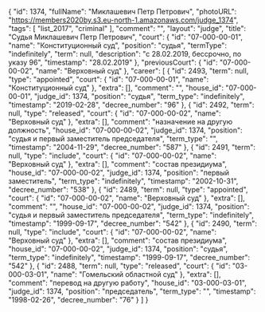 {
    "id": 1374,
    "fullName": "Миклашевич Петр Петрович",
    "photoURL": "https://members2020by.s3.eu-north-1.amazonaws.com/judge_1374",
    "tags": [
        "list_2017",
        "criminal"
    ],
    "comment": "",
    "layout": "judge",
    "title": "Судья Миклашевич Петр Петрович",
    "court": {
        "id": "07-000-00-01",
        "name": "Конституционный суд",
        "position": "судья",
        "termType": "indefinitely",
        "term": null,
        "description": "c 28.02.2019, бессрочно, по указу 96",
        "timestamp": "28.02.2019"
    },
    "previousCourt": {
        "id": "07-000-00-02",
        "name": "Верховный суд"
    },
    "career": [
        {
            "id": 2493,
            "term": null,
            "type": "appointed",
            "court": {
                "id": "07-000-00-01",
                "name": "Конституционный суд"
            },
            "extra": [],
            "comment": "",
            "house_id": "07-000-00-01",
            "judge_id": 1374,
            "position": "судья",
            "term_type": "indefinitely",
            "timestamp": "2019-02-28",
            "decree_number": "96"
        },
        {
            "id": 2492,
            "term": null,
            "type": "released",
            "court": {
                "id": "07-000-00-02",
                "name": "Верховный суд"
            },
            "extra": [],
            "comment": "назначение на другую должность",
            "house_id": "07-000-00-02",
            "judge_id": 1374,
            "position": "судья и первый заместитель председателя",
            "term_type": "",
            "timestamp": "2004-11-29",
            "decree_number": "587"
        },
        {
            "id": 2491,
            "term": null,
            "type": "include",
            "court": {
                "id": "07-000-00-02",
                "name": "Верховный суд"
            },
            "extra": [],
            "comment": "состав президиума",
            "house_id": "07-000-00-02",
            "judge_id": 1374,
            "position": "первый заместитель",
            "term_type": "indefinitely",
            "timestamp": "2002-10-31",
            "decree_number": "538"
        },
        {
            "id": 2489,
            "term": null,
            "type": "appointed",
            "court": {
                "id": "07-000-00-02",
                "name": "Верховный суд"
            },
            "extra": [],
            "comment": "",
            "house_id": "07-000-00-02",
            "judge_id": 1374,
            "position": "судья и первый заместитель председателя",
            "term_type": "indefinitely",
            "timestamp": "1999-09-17",
            "decree_number": "542"
        },
        {
            "id": 2490,
            "term": null,
            "type": "include",
            "court": {
                "id": "07-000-00-02",
                "name": "Верховный суд"
            },
            "extra": [],
            "comment": "состав президиума",
            "house_id": "07-000-00-02",
            "judge_id": 1374,
            "position": "судья",
            "term_type": "indefinitely",
            "timestamp": "1999-09-17",
            "decree_number": "542"
        },
        {
            "id": 2488,
            "term": null,
            "type": "released",
            "court": {
                "id": "03-000-03-01",
                "name": "Гомельский областной суд"
            },
            "extra": [],
            "comment": "перевод на другую работу",
            "house_id": "03-000-03-01",
            "judge_id": 1374,
            "position": "председатель",
            "term_type": "",
            "timestamp": "1998-02-26",
            "decree_number": "76"
        }
    ]
}